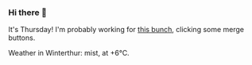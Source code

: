 ### Hi there :wave:

It's Thursday! I'm probably working for [this bunch](https://github.com/kohofinancial), clicking some merge buttons.

Weather in Winterthur: mist, at +6°C.
